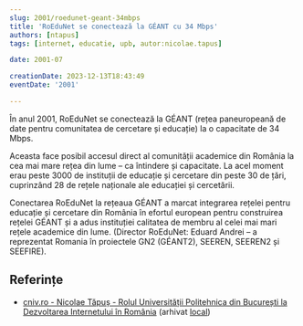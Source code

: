```yaml
---
slug: 2001/roedunet-geant-34mbps
title: 'RoEduNet se conectează la GÉANT cu 34 Mbps'
authors: [ntapus]
tags: [internet, educatie, upb, autor:nicolae.tapus]

date: 2001-07

creationDate: 2023-12-13T18:43:49
eventDate: '2001'

---
```


În anul 2001, RoEduNet se conectează la GÉANT (rețea paneuropeană de date pentru comunitatea de cercetare și educație) la o capacitate de 34 Mbps.

<!-- truncate -->

Aceasta face posibil accesul direct al comunității academice din România la cea mai mare rețea din lume – ca întindere și capacitate. La acel moment erau peste 3000 de instituții de educație și cercetare din peste 30 de țări, cuprinzând 28 de rețele naționale ale educației și cercetării.

Conectarea RoEduNet la rețeaua GÉANT a marcat integrarea rețelei pentru educație și cercetare din România în efortul european pentru construirea rețelei GÉANT și a adus instituției calitatea de membru al celei mai mari rețele academice din lume. (Director RoEduNet: Eduard Andrei – a reprezentat Romania în proiectele GN2 (GÉANT2), SEEREN, SEEREN2 și SEEFIRE).

## Referințe

- [cniv.ro - Nicolae Tăpuș - Rolul Universității Politehnica din București la Dezvoltarea Internetului în România](https://cniv.ro/documents/26/CNIV_Volum_Aniversar_2023_-_Versiune_Online_DPxioQg.pdf) (arhivat [local](https://cronica-it.github.io/arhiva/))
